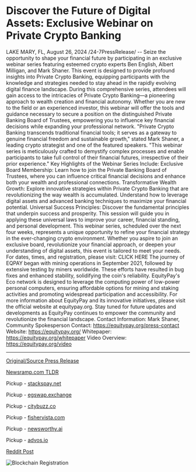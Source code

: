 # Discover the Future of Digital Assets: Exclusive Webinar on Private Crypto Banking

LAKE MARY, FL, August 26, 2024 /24-7PressRelease/ -- Seize the opportunity to shape your financial future by participating in an exclusive webinar series featuring esteemed crypto experts Ben English, Albert Milligan, and Mark Shaner. This event is designed to provide profound insights into Private Crypto Banking, equipping participants with the knowledge and strategies needed to stay ahead in the rapidly evolving digital finance landscape.  During this comprehensive series, attendees will gain access to the intricacies of Private Crypto Banking—a pioneering approach to wealth creation and financial autonomy. Whether you are new to the field or an experienced investor, this webinar will offer the tools and guidance necessary to secure a position on the distinguished Private Banking Board of Trustees, empowering you to influence key financial decisions while expanding your professional network.  "Private Crypto Banking transcends traditional financial tools; it serves as a gateway to genuine financial freedom and sustainable growth," stated Mark Shaner, a leading crypto strategist and one of the featured speakers. "This webinar series is meticulously crafted to demystify complex processes and enable participants to take full control of their financial futures, irrespective of their prior experience."  Key Highlights of the Webinar Series Include:  Exclusive Board Membership: Learn how to join the Private Banking Board of Trustees, where you can influence critical financial decisions and enhance both your wealth and professional connections.  Transformative Wealth Growth: Explore innovative strategies within Private Crypto Banking that are revolutionizing the way wealth is accumulated. Understand how to leverage digital assets and advanced banking techniques to maximize your financial potential.  Universal Success Principles: Discover the fundamental principles that underpin success and prosperity. This session will guide you in applying these universal laws to improve your career, financial standing, and personal development.  This webinar series, scheduled over the next four weeks, represents a unique opportunity to refine your financial strategy in the ever-changing crypto environment. Whether you aspire to join an exclusive board, revolutionize your financial approach, or deepen your understanding of digital assets, this event is tailored to meet your needs.  For dates, times, and registration, please visit: CLICK HERE  The journey of EQPAY began with mining operations in September 2021, followed by extensive testing by miners worldwide. These efforts have resulted in bug fixes and enhanced stability, solidifying the coin's reliability. EquityPay's Eco network is designed to leverage the computing power of low-power personal computers, ensuring affordable options for mining and staking activities and promoting widespread participation and accessibility.  For more information about EquityPay and its innovative initiatives, please visit the official website at equitypay.org. Stay tuned for future updates and developments as EquityPay continues to empower the community and revolutionize the financial landscape.  Contact Information: Mark Shaner, Community Spokesperson Contact: https://equitypay.org/press-contact Website: https://equitypay.org/ Whitepaper: https://equitypay.org/whitepaper Video Overview: https://equitypay.org/video 

---

[Original/Source Press Release](https://www.24-7pressrelease.com/press-release/513764/discover-the-future-of-digital-assets-exclusive-webinar-on-private-crypto-banking)
                    

[Newsramp.com TLDR](https://newsramp.com/curated-news/exclusive-webinar-series-on-private-crypto-banking/3c1e49e8cf4a5a4c028c4fb87d32bc7c) 


Pickup - [stackspay.net](https://stackspay.net/crypto-news/exclusive-webinar-series-on-private-crypto-banking)

Pickup - [egswap.exchange](https://egswap.exchange/crypto-news/exclusive-webinar-series-on-private-crypto-banking)

Pickup - [citybuzz.co](https://citybuzz.co/2024/08/26/exclusive-webinar-series-unveils-opportunities-in-private-crypto-banking)

Pickup - [fishervista.com](https://fishervista.com/en/exclusive-webinar-series-to-demystify-private-crypto-banking-and-wealth-creation-strategies/20245947)

Pickup - [newsworthy.ai](https://newsworthy.ai/curated/exclusive-webinar-series-unveils-private-crypto-banking-opportunities/20245947)

Pickup - [advos.io](https://advos.io/en/exclusive-webinar-series-unveils-the-future-of-private-crypto-banking/20245947)
 



[Reddit Post](https://www.reddit.com/r/CryptoNewsInfo/comments/1f1rjwi/exclusive_webinar_series_on_private_crypto_banking/) 



![Blockchain Registration](https://cdn.newsramp.app/24-7PressRelease/qrcode/248/26/taroAEqz.webp)